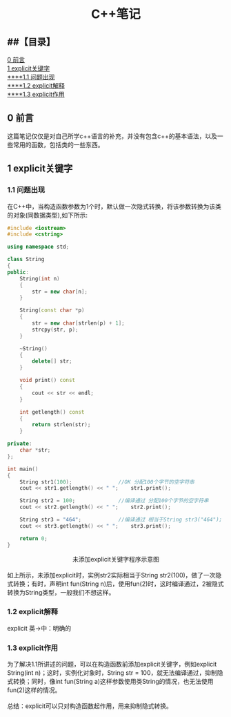 <h1 align="center">C++笔记</h1>

##【目录】
----

[0  前言](#0)<br>
[1  explicit关键字](#1)<br>
[****1.1  问题出现](#1.1)<br>
[****1.2  explicit解释](#1.2)<br>
[****1.3  explicit作用](#1.3)<br>


<h2 name="0">0  前言</h2>
这篇笔记仅仅是对自己所学c++语言的补充，并没有包含c++的基本语法，以及一些常用的函数，包括类的一些东西。

<h2 name="1">1  explicit关键字</h2>
<h3 name="1.1">1.1  问题出现</h3>
在C++中，当构造函数参数为1个时，默认做一次隐式转换，将该参数转换为该类的对象(同数据类型),如下所示:

```cpp
#include <iostream>
#include <cstring>

using namespace std;

class String
{
public:
	String(int n)
	{
		str = new char[n];
	}

	String(const char *p)
	{
		str = new char[strlen(p) + 1];
		strcpy(str, p);
	}

	~String()
	{
		delete[] str;	
	}

	void print() const
	{
		cout << str << endl;
	}

	int getlength() const
	{
		return strlen(str);
	}

private:
	char *str;
};

int main()
{
	String str1(100);				//OK 分配100个字节的空字符串
	cout << str1.getlength() << " ";	str1.print();

	String str2 = 100;				//编译通过 分配100个字节的空字符串
	cout << str2.getlength() << " ";	str2.print();

	String str3 = "464";			//编译通过 相当于String str3("464");
	cout << str3.getlength() << " ";	str3.print();

	return 0;
}
```
<div align="center">
<img src="https://github.com/bwfullcolor/CPlusPlus_Notes/blob/master/pictures/1-%E6%9C%AA%E5%8A%A0explicit%E7%A8%8B%E5%BA%8F%E7%A4%BA%E6%84%8F%E5%9B%BE.png" alt=""><br>
未添加explicit关键字程序示意图
</div>
<br>
如上所示，未添加explicit时，实例str2实际相当于String str2(100)，做了一次隐式转换；有时，声明int fun(String n)后，使用fun(2)时，这时编译通过，2被隐式转换为String类型，一般我们不想这样。

<h3 name="1.2">1.2  explicit解释</h3>
explicit	英->中：明确的<br>

<h3 name="1.3">1.3  explicit作用</h3> 
为了解决1.1所讲述的问题，可以在构造函数前添加explicit关键字，例如explicit String(int n)；这时，实例化对象时，String str = 100，就无法编译通过，抑制隐式转换；同时，像int fun(String a)这样参数使用类String的情况，也无法使用fun(2)这样的情况。<br>
<br>
总结：explicit可以只对构造函数起作用，用来抑制隐式转换。<br>
